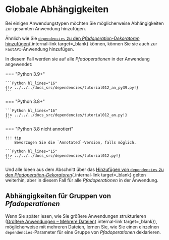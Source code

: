 # Globale Abhängigkeiten

Bei einigen Anwendungstypen möchten Sie möglicherweise Abhängigkeiten zur gesamten Anwendung hinzufügen.

Ähnlich wie Sie [`dependencies` zu den *Pfadoperation-Dekoratoren* hinzufügen](dependencies-in-path-operation-decorators.md){.internal-link target=_blank} können, können Sie sie auch zur `FastAPI`-Anwendung hinzufügen.

In diesem Fall werden sie auf alle *Pfadoperationen* in der Anwendung angewendet:

=== "Python 3.9+"

    ```Python hl_lines="16"
    {!> ../../../docs_src/dependencies/tutorial012_an_py39.py!}
    ```

=== "Python 3.8+"

    ```Python hl_lines="16"
    {!> ../../../docs_src/dependencies/tutorial012_an.py!}
    ```

=== "Python 3.8 nicht annotiert"

    !!! tip
        Bevorzugen Sie die `Annotated`-Version, falls möglich.

    ```Python hl_lines="15"
    {!> ../../../docs_src/dependencies/tutorial012.py!}
    ```

Und alle Ideen aus dem Abschnitt über das [Hinzufügen von `dependencies` zu den *Pfadoperation-Dekoratoren*](dependencies-in-path-operation-decorators.md){.internal-link target=_blank} gelten weiterhin, aber in diesem Fall für alle *Pfadoperationen* in der Anwendung.

## Abhängigkeiten für Gruppen von *Pfadoperationen*

Wenn Sie später lesen, wie Sie größere Anwendungen strukturieren ([Größere Anwendungen – Mehrere Dateien](../../tutorial/bigger-applications.md){.internal-link target=_blank}), möglicherweise mit mehreren Dateien, lernen Sie, wie Sie einen einzelnen `dependencies`-Parameter für eine Gruppe von *Pfadoperationen* deklarieren.
